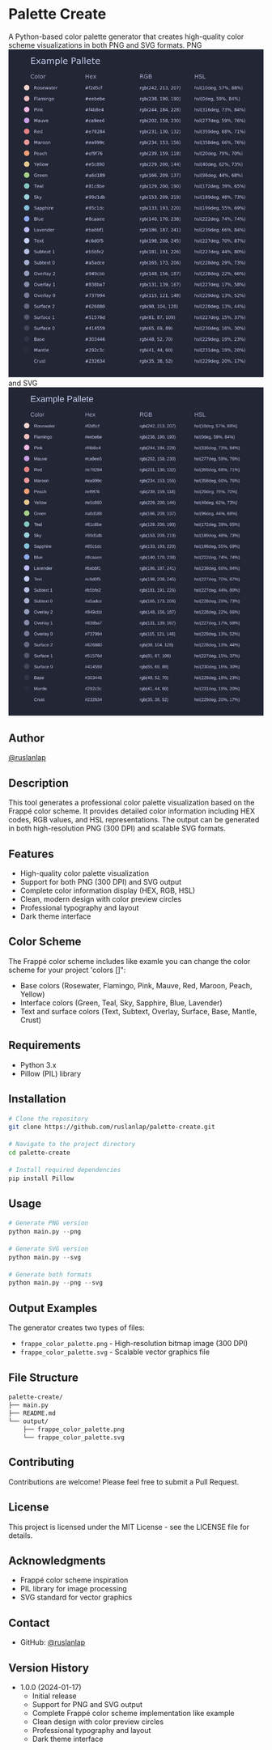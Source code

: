 # Palette Create

A Python-based color palette generator that creates high-quality color scheme visualizations in both PNG and SVG formats.
PNG
![example_color_palette.png](https://github.com/ruslanlap/palette-create/blob/main/output/example_color_palette.png)
and SVG
![example_color_palette.png](https://github.com/ruslanlap/palette-create/blob/main/output/example_color_palette.svg)

## Author

[@ruslanlap](https://github.com/ruslanlap)

## Description

This tool generates a professional color palette visualization based on the Frappé color scheme. It provides detailed color information including HEX codes, RGB values, and HSL representations. The output can be generated in both high-resolution PNG (300 DPI) and scalable SVG formats.

## Features

- High-quality color palette visualization
- Support for both PNG (300 DPI) and SVG output
- Complete color information display (HEX, RGB, HSL)
- Clean, modern design with color preview circles
- Professional typography and layout
- Dark theme interface

## Color Scheme

The Frappé color scheme includes like examle you can change the color scheme for your project 'colors []":

- Base colors (Rosewater, Flamingo, Pink, Mauve, Red, Maroon, Peach, Yellow)
- Interface colors (Green, Teal, Sky, Sapphire, Blue, Lavender)
- Text and surface colors (Text, Subtext, Overlay, Surface, Base, Mantle, Crust)

## Requirements

- Python 3.x
- Pillow (PIL) library

## Installation

```bash
# Clone the repository
git clone https://github.com/ruslanlap/palette-create.git

# Navigate to the project directory
cd palette-create

# Install required dependencies
pip install Pillow
```

## Usage

```python
# Generate PNG version
python main.py --png

# Generate SVG version
python main.py --svg

# Generate both formats
python main.py --png --svg
```

## Output Examples

The generator creates two types of files:

- `frappe_color_palette.png` - High-resolution bitmap image (300 DPI)
- `frappe_color_palette.svg` - Scalable vector graphics file

## File Structure

```
palette-create/
├── main.py
├── README.md
└── output/
    ├── frappe_color_palette.png
    └── frappe_color_palette.svg
```

## Contributing

Contributions are welcome! Please feel free to submit a Pull Request.

## License

This project is licensed under the MIT License - see the LICENSE file for details.

## Acknowledgments

- Frappé color scheme inspiration
- PIL library for image processing
- SVG standard for vector graphics

## Contact

- GitHub: [@ruslanlap](https://github.com/ruslanlap)

## Version History

- 1.0.0 (2024-01-17)
  - Initial release
  - Support for PNG and SVG output
  - Complete Frappé color scheme implementation like example
  - Clean design with color preview circles
  - Professional typography and layout
  - Dark theme interface
